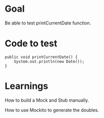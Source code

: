 # Goal
Be able to test printCurrentDate function.
# Code to test
	public void printCurrentDate() {
		System.out.println(new Date());
	}
# Learnings
How to build a Mock and Stub manually.

How to use Mockito to generate the doubles.
